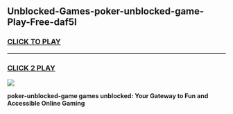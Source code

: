 
## Unblocked-Games-poker-unblocked-game-Play-Free-daf5l
<h3>
<a href="https://premium76.site?title=poker-unblocked-game&ref=10A">CLICK TO PLAY</a></h3>
<hr>

<h3>
<a href="https://premium76.site?title=poker-unblocked-game&ref=10A">CLICK 2 PLAY</a>
  
</h3>

<a href="https://premium76.site?title=poker-unblocked-game&ref=10A"><img src="https://clearcache.store/games.png"></a>


**poker-unblocked-game games unblocked: Your Gateway to Fun and Accessible Online Gaming**
